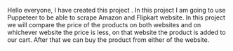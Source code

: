 Hello everyone, 
I have created this project .
In this project I am going to use Puppeteer to be able to scrape Amazon and Flipkart website.
In this project we will compare the price of the products on both websites and on whichever website the price is less, on that website the product is added to our cart. 
After that we can buy the product from either of the website.
